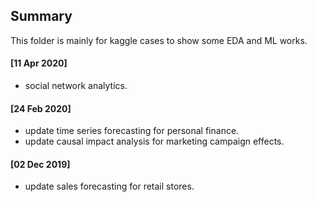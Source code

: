 ## Summary

This folder is mainly for kaggle cases to show some EDA and ML works.

#### [11 Apr 2020]

- social network analytics.

#### [24 Feb 2020]

- update time series forecasting for personal finance. 
- update causal impact analysis for marketing campaign effects.


#### [02 Dec 2019]

- update sales forecasting for retail stores. 
